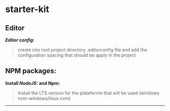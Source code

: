 # starter-kit

## Editor

**_Editor config_**:

> create into root project directory .editorconfig file and add the configuration spacing that should be apply in the project

## NPM packages:

**Install _NodeJS:_ and Npm:**

> Install the LTS version for the plateforme that will be used (windows nvm-windows/linux nvm)

---
